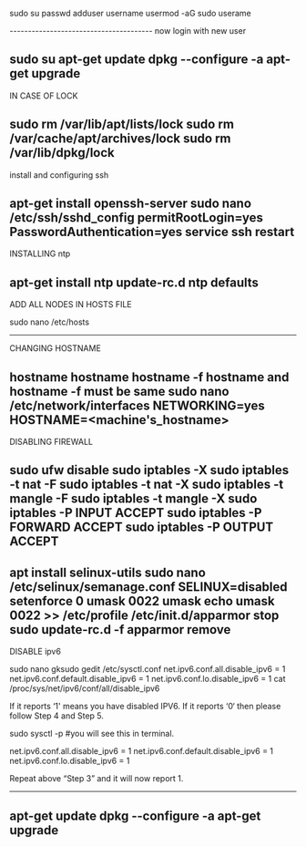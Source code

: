 
<p>sudo su
passwd
adduser username
usermod -aG sudo userame	</p>
---------------------------------------
now login with new  user

sudo su
apt-get update
dpkg --configure -a
apt-get upgrade
---------------------------------------
IN CASE OF LOCK

sudo rm /var/lib/apt/lists/lock
sudo rm /var/cache/apt/archives/lock
sudo rm /var/lib/dpkg/lock
---------------------------------------
install and configuring ssh

apt-get install openssh-server
sudo nano /etc/ssh/sshd_config
	permitRootLogin=yes
	PasswordAuthentication=yes
service ssh restart
---------------------------------------
INSTALLING ntp

apt-get install ntp
update-rc.d ntp defaults
---------------------------------------
ADD ALL NODES IN HOSTS FILE

sudo nano /etc/hosts
	<ip>	<hostname>

---------------------------------------
CHANGING HOSTNAME

hostname <hostname>
hostname
hostname -f
		hostname and hostname -f must be same 
sudo nano /etc/network/interfaces
	NETWORKING=yes
	HOSTNAME=<machine's_hostname>
---------------------------------------
DISABLING FIREWALL

sudo ufw disable
sudo iptables -X
sudo iptables -t nat -F
sudo iptables -t nat -X
sudo iptables -t mangle -F
sudo iptables -t mangle -X
sudo iptables -P INPUT ACCEPT
sudo iptables -P FORWARD ACCEPT
sudo iptables -P OUTPUT ACCEPT
---------------------------------------
apt install selinux-utils
sudo nano /etc/selinux/semanage.conf
	SELINUX=disabled
setenforce 0
umask 0022
umask
echo umask 0022 >> /etc/profile
/etc/init.d/apparmor stop
sudo update-rc.d -f apparmor remove
---------------------------------------
DISABLE ipv6

sudo nano gksudo gedit /etc/sysctl.conf
	net.ipv6.conf.all.disable_ipv6 = 1
	net.ipv6.conf.default.disable_ipv6 = 1
	net.ipv6.conf.lo.disable_ipv6 = 1
cat /proc/sys/net/ipv6/conf/all/disable_ipv6

If it reports ‘1' means you have disabled IPV6. If it reports ‘0‘ then please follow Step 4 and Step 5.  

sudo sysctl -p  #you will see this in terminal.

net.ipv6.conf.all.disable_ipv6 = 1
net.ipv6.conf.default.disable_ipv6 = 1
net.ipv6.conf.lo.disable_ipv6 = 1

Repeat above “Step 3” and it will now report 1.

---------------------------------------
apt-get update
dpkg --configure -a
apt-get upgrade
---------------------------------------

